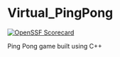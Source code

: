 # Virtual_PingPong
[![OpenSSF Scorecard](https://api.securityscorecards.dev/projects/github.com/{LanguageCodem}/{Virtual_PingPong}/badge)](https://securityscorecards.dev/viewer/?uri=github.com/{owner}/{repo})


Ping Pong game built using C++

